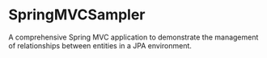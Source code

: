 # SpringMVCSampler
A comprehensive Spring MVC application to demonstrate the management of relationships between entities in a JPA environment.


